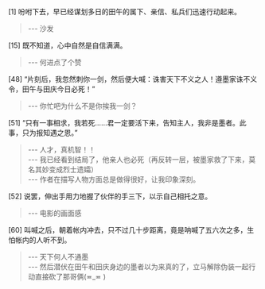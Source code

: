 
[1] 吩咐下去，早已经谋划多日的田午的属下、亲信、私兵们迅速行动起来。
>--- 沙发<br>

[15] 既不知道，心中自然是自信满满。
>--- 何进点了个赞<br>

[48] “片刻后，我忽然刺你一剑，然后便大喊：诛害天下不义之人！遵墨家诛不义令，田午与田庆今日必死！”
>--- 你忙吧为什么不是你挨我一剑？<br>

[51] “只有一事相求，我若死……君一定要活下来，告知主人，我非是墨者。此事，只为报知遇之恩。”
>--- 人才，真机智！！<br>
>--- 我已经看到结局了，他亲人也必死（再反转一层，被墨家救了下来，莫名其妙变成烈士遗孀）<br>
>--- 作者在描写人物方面总是做得很好，让我印象深刻。<br>

[52] 说罢，伸出手用力地握了伙伴的手三下，以示自己相托之意。
>--- 电影的画面感<br>

[60] 叫喊之后，朝着帐内冲去，只不过几十步距离，竟是呐喊了五六次之多，生怕帐内的人听不到。
>--- 天下何人不通墨<br>
>--- 然后潜伏在田午和田庆身边的墨者以为来真的了，立马解除伪装一起行动直接砍了那哥俩(≖_≖ )<br>
